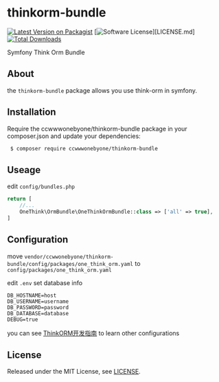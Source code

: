 # thinkorm-bundle
[![Latest Version on Packagist][ico-version]][link-packagist]
[![Software License][ico-license]][LICENSE.md]
[![Total Downloads][ico-downloads]][link-downloads]

Symfony Think Orm Bundle

## About
the ```thinkorm-bundle``` package allows you use think-orm in symfony.

## Installation

Require the ccwwwonebyone/thinkorm-bundle package in your composer.json and update your dependencies:
```sh
 $ composer require ccwwwonebyone/thinkorm-bundle
```

## Useage

edit ```config/bundles.php```
```php
return [
    //...
    OneThink\OrmBundle\OneThinkOrmBundle::class => ['all' => true],
]

```
## Configuration

move ```vendor/ccwwonebyone/thinkorm-bundle/config/packages/one_think_orm.yaml``` to ```config/packages/one_think_orm.yaml```

edit ```.env``` set database info
```env
DB_HOSTNAME=host
DB_USERNAME=username
DB_PASSWORD=password
DB_DATABASE=database
DEBUG=true
```
you can see [ThinkORM开发指南](https://www.kancloud.cn/manual/think-orm/1257998) to learn other configurations


## License

Released under the MIT License, see [LICENSE](LICENSE).

[ico-version]: https://img.shields.io/packagist/v/ccwwonebyone/thinkorm-bundle.svg?style=flat-square
[ico-license]: https://img.shields.io/badge/license-MIT-brightgreen.svg?style=flat-square
[ico-travis]: https://img.shields.io/travis/ccwwonebyone/thinkorm-bundle/master.svg?style=flat-square
[ico-scrutinizer]: https://img.shields.io/scrutinizer/coverage/g/ccwwonebyone/thinkorm-bundle.svg?style=flat-square
[ico-code-quality]: https://img.shields.io/scrutinizer/g/ccwwonebyone/thinkorm-bundle.svg?style=flat-square
[ico-downloads]: https://img.shields.io/packagist/dt/ccwwonebyone/thinkorm-bundle.svg?style=flat-square

[link-downloads]: https://packagist.org/packages/ccwwonebyone/thinkorm-bundle
[link-packagist]: https://packagist.org/packages/ccwwonebyone/thinkorm-bundle
